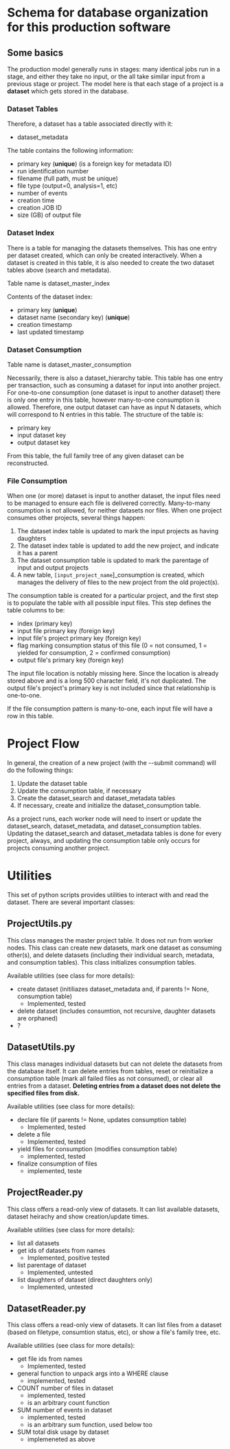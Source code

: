 # Schema for database organization for this production software

## Some basics

The production model generally runs in stages: many identical jobs run in a stage, and either they take no input, or the all take similar input from a previous stage or project.  The model here is that each stage of a project is a **dataset** which gets stored in the database.

### Dataset Tables

Therefore, a dataset has a table associated directly with it:
 - dataset_metadata

The table contains the following information:
 - primary key (**unique**) (is a foreign key for metadata ID)
 - run identification number
 - filename (full path, must be unique)
 - file type (output=0, analysis=1, etc)
 - number of events
 - creation time
 - creation JOB ID
 - size (GB) of output file


### Dataset Index

There is a table for managing the datasets themselves.  This has one entry per dataset created, which can only be created interactively.  When a dataset is created in this table, it is also needed to create the two dataset tables above (search and metadata).

Table name is dataset_master_index

Contents of the dataset index:
 - primary key (**unique**)
 - dataset name (secondary key) (**unique**)
 - creation timestamp
 - last updated timestamp

### Dataset Consumption

Table name is dataset_master_consumption

Necessarily, there is also a dataset_hierarchy table.  This table has one entry per transaction, such as consuming a dataset for input into another project.  For one-to-one consumption (one dataset is input to another dataset) there is only one entry in this table, however many-to-one consumption is allowed.  Therefore, one output dataset can have as input N datasets, which will correspond to N entries in this table.  The structure of the table is:
- primary key
- input dataset key
- output dataset key

From this table, the full family tree of any given dataset can be reconstructed.

### File Consumption

When one (or more) dataset is input to another dataset, the input files need to be managed to ensure each file is delivered correctly.  Many-to-many consumption is not allowed, for neither datasets nor files.  When one project consumes other projects, several things happen:
 1. The dataset index table is updated to mark the input projects as having daughters
 2. The dataset index table is updated to add the new project, and indicate it has a parent
 3. The dataset consumption table is updated to mark the parentage of input and output projects
 4. A new table, `[input_project_name`]\_consumption is created, which manages the delivery of files to the new project from the old project(s).

The consumption table is created for a particular project, and the first step is to populate the table with all possible input files.  This step defines the table columns to be:
 - index (primary key)
 - input file primary key (foreign key)
 - input file's project primary key (foreign key)
 - flag marking consumption status of this file (0 = not consumed, 1 = yielded for consumption, 2 = confirmed consumption)
 - output file's primary key (foreign key)

The input file location is notably missing here.  Since the location is already stored above and is a long 500 character field, it's not duplicated.  The output file's project's primary key is not included since that relationship is one-to-one.

If the file consumption pattern is many-to-one, each input file will have a row in this table.

# Project Flow
In general, the creation of a new project (with the --submit command)  will do the following things:
 1. Update the dataset table
 2. Update the consumption table, if necessary
 3. Create the dataset_search and dataset_metadata tables
 4. If necessary, create and initialize the dataset_consumption table.

As a project runs, each worker node will need to insert or update the dataset_search, dataset_metadata, and dataset_consumption tables.  Updating the dataset_search and dataset_metadata tables is done for every project, always, and updating the consumption table only occurs for projects consuming another project.

# Utilities

This set of python scripts provides utilities to interact with and read the dataset.  There are several important classes:

## ProjectUtils.py
This class manages the master project table.  It does not run from worker nodes.  This class can create new datasets, mark one dataset as consuming other(s), and delete datasets (including their individual search, metadata, and consumption tables).  This class initializes consumption tables.

Available utilities (see class for more details):
 - create dataset (initiliazes dataset_metadata and, if parents != None, consumption table)
    - Implemented, tested
 - delete dataset (includes consumtion, not recursive, daughter datasets are orphaned)
 - ?

## DatasetUtils.py
This class manages individual datasets but can not delete the datasets from the database itself.  It can delete entries from tables, reset or reinitialize a consumption table (mark all failed files as not consumed), or clear all entries from a dataset.  **Deleting entries from a dataset does not delete the specified files from disk.**

Available utilities (see class for more details):
 - declare file (if parents != None, updates consumption table)
    - Implemented, tested
 - delete a file
    - Implemented, tested
 - yield files for consumption (modifies consumption table)
    - implemented, tested
 - finalize consumption of files
    - implemented, teste

## ProjectReader.py
This class offers a read-only view of datasets.  It can list available datasets, dataset heirachy and show creation/update times.

Available utilities (see class for more details):
 - list all datasets
 - get ids of datasets from names
    - Implemented, positive tested
 - list parentage of dataset
    - Implemented, untested
 - list daughters of dataset (direct daughters only)
    - Implemented, untested



## DatasetReader.py
This class offers a read-only view of datasets.  It can list files from a dataset (based on filetype, consumtion status, etc), or show a file's family tree,  etc.

Available utilities (see class for more details):
 - get file ids from names
    - Implemented, tested
 - general function to unpack args into a WHERE clause
    - implemented, tested
 - COUNT number of files in dataset
    - implemented, tested
    - is an arbitrary count function
 - SUM number of events in dataset
    - implemented, tested
    - is an arbitrary sum function, used below too
 - SUM total disk usage by dataset
    - implemeneted as above
